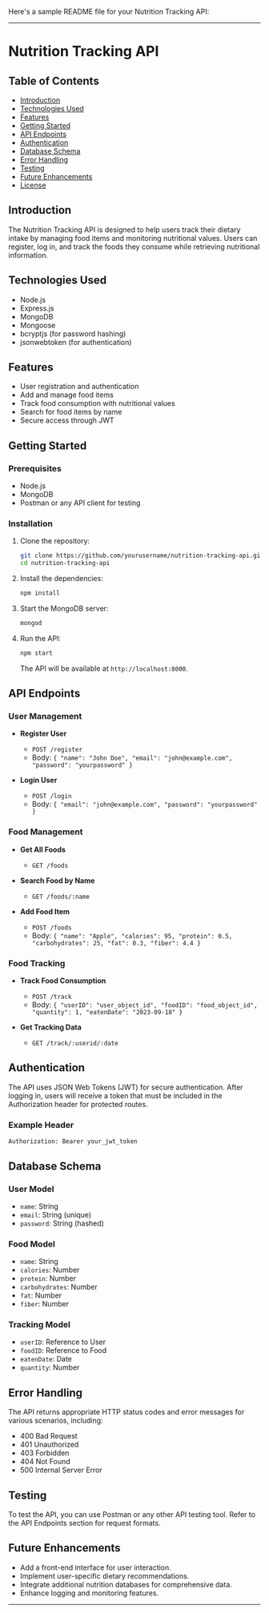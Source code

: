 Here's a sample README file for your Nutrition Tracking API:

---

# Nutrition Tracking API

## Table of Contents
- [Introduction](#introduction)
- [Technologies Used](#technologies-used)
- [Features](#features)
- [Getting Started](#getting-started)
- [API Endpoints](#api-endpoints)
- [Authentication](#authentication)
- [Database Schema](#database-schema)
- [Error Handling](#error-handling)
- [Testing](#testing)
- [Future Enhancements](#future-enhancements)
- [License](#license)

## Introduction
The Nutrition Tracking API is designed to help users track their dietary intake by managing food items and monitoring nutritional values. Users can register, log in, and track the foods they consume while retrieving nutritional information.

## Technologies Used
- Node.js
- Express.js
- MongoDB
- Mongoose
- bcryptjs (for password hashing)
- jsonwebtoken (for authentication)

## Features
- User registration and authentication
- Add and manage food items
- Track food consumption with nutritional values
- Search for food items by name
- Secure access through JWT

## Getting Started

### Prerequisites
- Node.js
- MongoDB
- Postman or any API client for testing

### Installation
1. Clone the repository:
   ```bash
   git clone https://github.com/yourusername/nutrition-tracking-api.git
   cd nutrition-tracking-api
   ```

2. Install the dependencies:
   ```bash
   npm install
   ```

3. Start the MongoDB server:
   ```bash
   mongod
   ```

4. Run the API:
   ```bash
   npm start
   ```
   The API will be available at `http://localhost:8000`.

## API Endpoints

### User Management
- **Register User**
  - `POST /register`
  - Body: `{ "name": "John Doe", "email": "john@example.com", "password": "yourpassword" }`

- **Login User**
  - `POST /login`
  - Body: `{ "email": "john@example.com", "password": "yourpassword" }`

### Food Management
- **Get All Foods**
  - `GET /foods`
  
- **Search Food by Name**
  - `GET /foods/:name`

- **Add Food Item**
  - `POST /foods`
  - Body: `{ "name": "Apple", "calories": 95, "protein": 0.5, "carbohydrates": 25, "fat": 0.3, "fiber": 4.4 }`

### Food Tracking
- **Track Food Consumption**
  - `POST /track`
  - Body: `{ "userID": "user_object_id", "foodID": "food_object_id", "quantity": 1, "eatenDate": "2023-09-18" }`

- **Get Tracking Data**
  - `GET /track/:userid/:date`

## Authentication
The API uses JSON Web Tokens (JWT) for secure authentication. After logging in, users will receive a token that must be included in the Authorization header for protected routes.

### Example Header
```http
Authorization: Bearer your_jwt_token
```

## Database Schema
### User Model
- `name`: String
- `email`: String (unique)
- `password`: String (hashed)

### Food Model
- `name`: String
- `calories`: Number
- `protein`: Number
- `carbohydrates`: Number
- `fat`: Number
- `fiber`: Number

### Tracking Model
- `userID`: Reference to User
- `foodID`: Reference to Food
- `eatenDate`: Date
- `quantity`: Number

## Error Handling
The API returns appropriate HTTP status codes and error messages for various scenarios, including:
- 400 Bad Request
- 401 Unauthorized
- 403 Forbidden
- 404 Not Found
- 500 Internal Server Error

## Testing
To test the API, you can use Postman or any other API testing tool. Refer to the API Endpoints section for request formats.

## Future Enhancements
- Add a front-end interface for user interaction.
- Implement user-specific dietary recommendations.
- Integrate additional nutrition databases for comprehensive data.
- Enhance logging and monitoring features.

---
